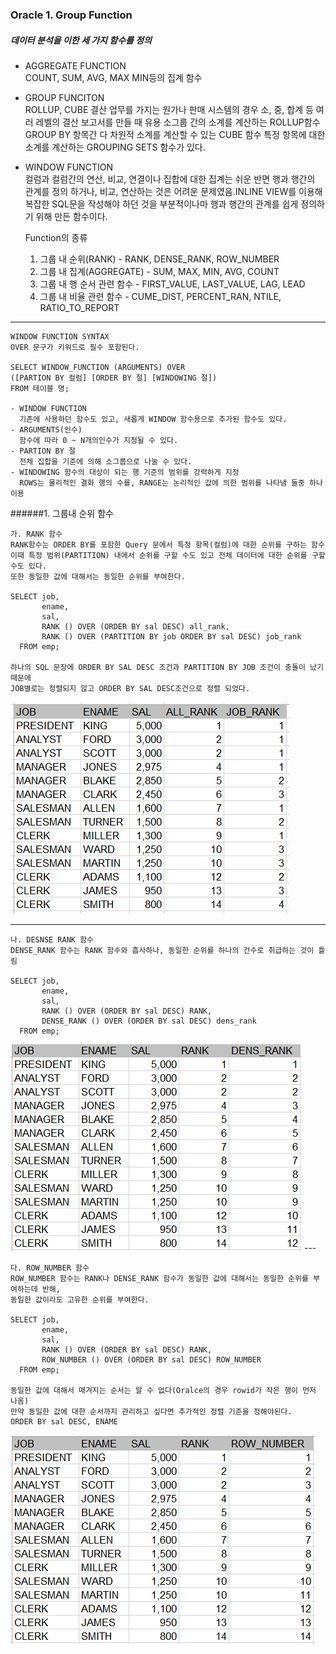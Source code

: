 ### Oracle 1. Group Function

##### 데이터 분석을 이한 세 가지 함수를 정의
- AGGREGATE FUNCTION <br>
  COUNT, SUM, AVG, MAX MIN등의 집계 함수
- GROUP FUNCITON <br>
  ROLLUP, CUBE
  결산 업무를 가지는 원가나 판매 시스템의 경우 소, 중, 합계 등
  여러 레벨의 결산 보고서를 만들 때 유용
  소그룹 간의 소계를 계산하는 ROLLUP함수 GROUP BY 항목간 다 차원적 소계를 계산할 수 있는 CUBE 함수
  특정 항목에 대한 소계를 계산하는 GROUPING SETS 함수가 있다.
  
- WINDOW FUNCTION <br>
  컬럼과 컬럼간의 연산, 비교, 연결이나 집합에 대한 집계는 쉬운 반면 행과 행간의 관계를 정의 하거나, 
  비교, 연산하는 것은 어려운 문제였음.INLINE VIEW를 이용해 복잡한 SQL문을 작성해야 하던 것을
  부분적이나마 행과 행간의 관계를 쉽게 정의하기 위해 만든 함수이다.
  
  Function의 종류
  1. 그룹 내 순위(RANK) - RANK, DENSE_RANK, ROW_NUMBER
  2. 그룹 내 집계(AGGREGATE) - SUM, MAX, MIN, AVG, COUNT
  3. 그룹 내 행 순서 관련 함수 - FIRST_VALUE, LAST_VALUE, LAG, LEAD
  4. 그룹 내 비율 관련 함수 - CUME_DIST, PERCENT_RAN, NTILE, RATIO_TO_REPORT

- - -

```{.sql}
WINDOW FUNCTION SYNTAX
OVER 문구가 키워드로 필수 포함된다.

SELECT WINDOW_FUNCTION (ARGUMENTS) OVER
([PARTION BY 컬럼] [ORDER BY 절] [WINDOWING 절])
FROM 테이블 명;

- WINDOW FUNCTION 
  기존에 사용하던 함수도 있고, 새롭게 WINDOW 함수용으로 추가된 함수도 있다.
- ARGUMENTS(인수)
  함수에 따라 0 ~ N개의인수가 지정될 수 있다.
- PARTION BY 절
  전체 집합을 기준에 의해 소그룹으로 나눌 수 있다.
- WINDOWING 함수의 대상이 되는 행 기준의 범위를 강력하게 지정
  ROWS는 물리적인 결화 행의 수를, RANGE는 논리적인 값에 의한 범위를 나타냄 둘중 하나 이용
```

######1. 그룹내 순위 함수
```{.sql}
가. RANK 함수
RANK함수는 ORDER BY를 포함한 Query 문에서 특정 항목(컬럼)에 대한 순위를 구하는 함수
이때 특정 범위(PARTITION) 내에서 순위를 구할 수도 있고 전체 데이터에 대한 순위를 구할 수도 있다.
또한 동일한 값에 대해서는 동일한 순위를 부여한다. 

SELECT job,
       ename,
       sal,
       RANK () OVER (ORDER BY sal DESC) all_rank,
       RANK () OVER (PARTITION BY job ORDER BY sal DESC) job_rank
  FROM emp; 
  
하나의 SQL 문장에 ORDER BY SAL DESC 조건과 PARTITION BY JOB 조건이 충돌이 났기 때문에
JOB별로는 정렬되지 않고 ORDER BY SAL DESC조건으로 정렬 되었다.
```
<img src="../../img/oracle_01.png" />

---
```{.sql}
나. DESNSE RANK 함수
DENSE_RANK 함수는 RANK 함수와 흡사하나, 동일한 순위를 하나의 건수로 취급하는 것이 틀림

SELECT job,
       ename,
       sal,
       RANK () OVER (ORDER BY sal DESC) RANK,
       DENSE_RANK () OVER (ORDER BY sal DESC) dens_rank
  FROM emp;
```
<img src="../../img/oracle_02.png" />
---

```{.sql}
다. ROW_NUMBER 함수
ROW_NUMBER 함수는 RANK나 DENSE_RANK 함수가 동일한 값에 대해서는 동일한 순위를 부여하는데 반해, 
동일한 값이라도 고유한 순위를 부여한다.

SELECT job,
       ename,
       sal,
       RANK () OVER (ORDER BY sal DESC) RANK,
       ROW_NUMBER () OVER (ORDER BY sal DESC) ROW_NUMBER
  FROM emp;

동일한 값에 대해서 매겨지는 순서는 알 수 없다(Oralce의 경우 rowid가 작은 행이 먼저 나옴)
만약 동일한 값에 대한 순서까지 관리하고 싶다면 추가적인 정렬 기준을 정해야된다.
ORDER BY sal DESC, ENAME 
```
<img src="../../img/oracle_03.png" />
